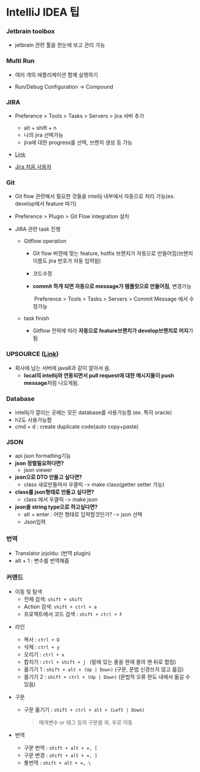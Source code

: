 # IntelliJ IDEA 팁

### **Jetbrain toolbox** 

- jetbrain 관련 툴을 한눈에 보고 관리 가능



### Multi Run

* 여러 개의 애플리케이션 함께 실행하기

* Run/Debug Configuration -> Compound



### **JIRA**

- Preference > Tools > Tasks > Servers > jira 서버 추가

  * alt + shift + n

  - 나의 jira 선택가능
  - jira에 대한 progress를 선택, 브랜치 생성 등 가능
  
- [Link](https://jojoldu.tistory.com/260)

- [Jira 처음 사용자](https://hanminwoo.com/60)



### Git

- Git flow 관련해서 필요한 것들을 intellij 내부에서 자동으로 처리 가능(ex. develop에서 feature 따기)

- Preference > Plugin > Git Flow integration 설치

- JIRA 관련 task 진행

  - Gitflow operation

    * Git flow 버젼에 맞는 feature, hotfix 브랜치가 자동으로 만들어짐(브랜치 이름도 jira 번호가 자동 입력됨)

    - 코드수정

    - **commit 하게 되면 자동으로 message가 템플릿으로 만들어짐**, 변경가능

      ​	Preference > Tools > Tasks > Servers > Commit Message 에서 수정가능

  - task finish 

    * Gitflow 전략에 따라 **자동으로 feature브랜치가 develop브랜치로 머지**가 됨




### **UPSOURCE** ([Link](https://jojoldu.tistory.com/258?category=678716))

- 회사에 남는 서버에 java8과 같이 깔아서 씀.
  - **local의 intellij와 연동되면서 pull request에 대한 메시지들이 push message**처럼 나오게됨.



###  Database

- intellij가 깔리는 곳에는 모든 database를 사용가능함.(ex. 특히 oracle)
- h2도 사용가능함
- cmd + d : create duplicate code(auto copy+paste)



### JSON

- api json formatting기능
- **json 정렬필요하다면?**
  - json viewer
- **json으로 DTO 만들고 싶다면?**
  - class 새로만들어서 우클릭 -> make class(getter setter 가능)
- **class를 json형태로 만들고 싶다면?**
  - class 에서 우클릭 -> make json
- **json을 string type으로 하고싶다면?**
  - alt + enter : 어떤 형태로 입력할것인가? -> json 선택
  - Json입력



###  번역

- Translator jojoldu: (번역 plugin)
- alt + 1 : 변수를 번역해줌



### 커맨드

- 이동 및 탐색
  - 전체 검색: `shift + shift`
  - Action 검색: `shift + ctrl + a`
  - 프로젝트에서 코드 검색 : `shift + ctrl + F`

* 라인 
  * 복사 :  `ctrl + D`
  * 삭제 :  `ctrl + y`
  * 오리기 :  `ctrl + x`
  * 합치기 :  `ctrl + shift + j ` (밑에 있는 줄을 현재 줄의 맨 뒤로 합침)
  * 옮기기 1 :  `shift + alt + (Up | Down)` (구문, 문법 신경쓰지 않고 옮김)
  * 옮기기 2 :  `shift + ctrl + (Up | Down)` (문법적 오류 한도 내에서 옮길 수 있음)



* 구문

  * 구문 옮기기 :  `shift + ctrl + alt + (Left | Down)` 

    > 매개변수 or 태그 등의 구문을 좌, 우로 이동




* 번역
  * 구문 번역 :  `shift + alt + =, [`
  * 구문 변경 :  `shift + alt + =, ]`
  * 통번역 :  `shift + alt + =, \`